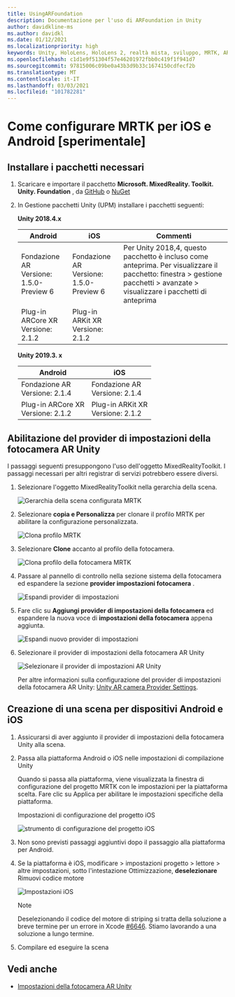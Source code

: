 ```yaml
---
title: UsingARFoundation
description: Documentazione per l'uso di ARFoundation in Unity
author: davidkline-ms
ms.author: davidkl
ms.date: 01/12/2021
ms.localizationpriority: high
keywords: Unity, HoloLens, HoloLens 2, realtà mista, sviluppo, MRTK, AR core, AR Kit
ms.openlocfilehash: c1d1e9f51304f57e46201972fbb0c419f1f941d7
ms.sourcegitcommit: 97815006c09be0a43b3d9b33c1674150cdfecf2b
ms.translationtype: MT
ms.contentlocale: it-IT
ms.lasthandoff: 03/03/2021
ms.locfileid: "101782281"
---
```

# <a name="how-to-configure-mrtk-for-ios-and-android-experimental"></a>Come configurare MRTK per iOS e Android [sperimentale]

## <a name="install-required-packages"></a>Installare i pacchetti necessari

1. Scaricare e importare il pacchetto **Microsoft. MixedReality. Toolkit. Unity. Foundation** , da [GitHub](https://github.com/microsoft/MixedRealityToolkit-Unity/releases/tag/v2.3.0) o [NuGet](../../reference-docs/MRTKNuGetPackage.md)

1. In Gestione pacchetti Unity (UPM) installare i pacchetti seguenti:

    **Unity 2018.4.x**

    | **Android** | **iOS** | Commenti |
    | --- | --- | --- |
    | Fondazione AR  <br/> Versione: 1.5.0-Preview 6 | Fondazione AR  <br/> Versione: 1.5.0-Preview 6 | Per Unity 2018,4, questo pacchetto è incluso come anteprima. Per visualizzare il pacchetto: finestra > gestione pacchetti > avanzate > visualizzare i pacchetti di anteprima|
    | Plug-in ARCore XR <br/> Versione: 2.1.2 | Plug-in ARKit XR <br/> Versione: 2.1.2 | |

    **Unity 2019.3. x**

    | **Android** | **iOS** |
    | --- | --- |
    | Fondazione AR  <br/> Versione: 2.1.4 |  Fondazione AR  <br/> Versione: 2.1.4 |
    | Plug-in ARCore XR <br/> Versione: 2.1.2 | Plug-in ARKit XR <br/> Versione: 2.1.2 |

## <a name="enabling-the-unity-ar-camera-settings-provider"></a>Abilitazione del provider di impostazioni della fotocamera AR Unity

I passaggi seguenti presuppongono l'uso dell'oggetto MixedRealityToolkit. I passaggi necessari per altri registrar di servizi potrebbero essere diversi.

1. Selezionare l'oggetto MixedRealityToolkit nella gerarchia della scena.

    ![Gerarchia della scena configurata MRTK](../Images/MRTK_ConfiguredHierarchy.png)

1. Selezionare **copia e Personalizza** per clonare il profilo MRTK per abilitare la configurazione personalizzata.

    ![Clona profilo MRTK](../Images/CameraSystem/CloneProfileARFoundation.png)

1. Selezionare **Clone** accanto al profilo della fotocamera.

    ![Clona profilo della fotocamera MRTK](../Images/CameraSystem/CloneCameraProfileARFoundation.png)

1. Passare al pannello di controllo nella sezione sistema della fotocamera ed espandere la sezione **provider impostazioni fotocamera** .

    ![Espandi provider di impostazioni](../Images/CameraSystem/ExpandProviders.png)

1. Fare clic su **Aggiungi provider di impostazioni della fotocamera** ed espandere la nuova voce di **impostazioni della fotocamera** appena aggiunta.

    ![Espandi nuovo provider di impostazioni](../Images/CameraSystem/ExpandNewProvider.png)

1. Selezionare il provider di impostazioni della fotocamera AR Unity

    ![Selezionare il provider di impostazioni AR Unity](../Images/CameraSystem/SelectUnityArSettings.png)

    Per altre informazioni sulla configurazione del provider di impostazioni della fotocamera AR Unity: [Unity AR camera Provider Settings](../CameraSystem/UnityArCameraSettings.md).

## <a name="building-a-scene-for-android-and-ios-devices"></a>Creazione di una scena per dispositivi Android e iOS

1. Assicurarsi di aver aggiunto il provider di impostazioni della fotocamera Unity alla scena.

1. Passa alla piattaforma Android o iOS nelle impostazioni di compilazione Unity

    Quando si passa alla piattaforma, viene visualizzata la finestra di configurazione del progetto MRTK con le impostazioni per la piattaforma scelta.  Fare clic su Applica per abilitare le impostazioni specifiche della piattaforma.

    Impostazioni di configurazione del progetto iOS

    ![strumento di configurazione del progetto iOS](../Images/CameraSystem/MRTKProjectConfigurator.png)

1. Non sono previsti passaggi aggiuntivi dopo il passaggio alla piattaforma per Android.

1. Se la piattaforma è iOS, modificare > impostazioni progetto > lettore > altre impostazioni, sotto l'intestazione Ottimizzazione, **deselezionare** Rimuovi codice motore

    ![Impostazioni iOS](../Images/CameraSystem/UncheckStripEngineCodeiOS.png)

    > [!NOTE]
    > Deselezionando il codice del motore di striping si tratta della soluzione a breve termine per un errore in Xcode [#6646](https://github.com/microsoft/MixedRealityToolkit-Unity/issues/6646).  Stiamo lavorando a una soluzione a lungo termine.

1. Compilare ed eseguire la scena

## <a name="see-also"></a>Vedi anche

- [Impostazioni della fotocamera AR Unity](../CameraSystem/UnityArCameraSettings.md)
